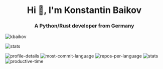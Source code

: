 <h1 align="center">Hi 👋, I'm Konstantin Baikov</h1>
<h3 align="center">A Python/Rust developer from Germany</h3>

<p align="left"> <img src="https://komarev.com/ghpvc/?username=kbaikov&label=Profile%20views&color=0e75b6&style=flat" alt="kbaikov" /> </p>


![stats](https://github-readme-stats.vercel.app/api?username=kbaikov&show_icons=true&theme=solarized-dark)

![profile-details](https://github-profile-summary-cards.vercel.app/api/cards/profile-details?username=kbaikov&theme=solarized_dark)
![most-commit-language](https://github-profile-summary-cards.vercel.app/api/cards/most-commit-language?username=kbaikov&theme=solarized_dark)
![repos-per-language](https://github-profile-summary-cards.vercel.app/api/cards/repos-per-language?username=kbaikov&theme=solarized_dark)
![stats](https://github-profile-summary-cards.vercel.app/api/cards/stats?username=kbaikov&theme=solarized_dark)
![productive-time](https://github-profile-summary-cards.vercel.app/api/cards/productive-time?username=kbaikov&theme=solarized_dark)
